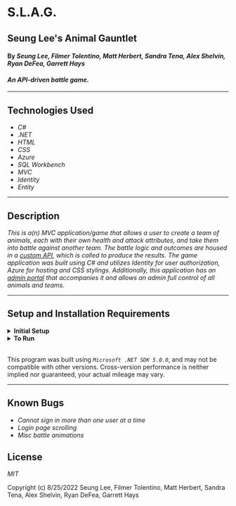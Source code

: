 # S.L.A.G.
## Seung Lee's Animal Gauntlet

#### By _**Seung Lee, Filmer Tolentino, Matt Herbert, Sandra Tena, Alex Shelvin, Ryan DeFea, Garrett Hays**_  

#### _An API-driven battle game._  

---


## Technologies Used

* _C#_
* _.NET_
* _HTML_
* _CSS_
* _Azure_
* _SQL Workbench_
* _MVC_
* _Identity_
* _Entity_


---
## Description

_This is a(n) MVC application/game that allows a user to create a team of animals, each with their own health and attack attributes, and take them into battle against another team. The battle logic and outcomes are housed in a [custom API](https://github.com/leark/TeamWeekAPI.Solution), which is called to produce the results. The game application was built using C# and utilizes Identity for user authorization, Azure for hosting and CSS stylings. Additionally, this application has an [admin portal](https://github.com/a-shevlin/AdminPortal.Solution) that accompanies it and allows an admin full control of all animals and teams._

---
## Setup and Installation Requirements

<details>
<summary><strong>Initial Setup</strong></summary>
<ol>
<li>Copy the git repository url: https://github.com/ftolentino/TeamWeekClient.Solution
<li>Open a terminal and navigate to your Desktop with <strong>cd</strong> command
<li>Run,   
<strong>$ git clone https://github.com/ftolentino/TeamWeekClient.Solution</strong>
<li>In the terminal, navigate into the root directory of the cloned project folder "TeamWeekClient.Solution".
<li>Navigate to the projects root directory, "TeamWeekClient".
<br>
</details>

<details>
<summary><strong>To Run</strong></summary>
Navigate to:  
   <pre>TeamWeekClient.Solution
   └── <strong>TeamWeekClient</strong></pre>

Run ```$ dotnet restore``` in the terminal.<br>
Run ```$ dotnet run``` in the terminal.
</details>
<br>

This program was built using *`Microsoft .NET SDK 5.0.0`*, and may not be compatible with other versions. Cross-version performance is neither implied nor guaranteed, your actual mileage may vary.

---
## Known Bugs

* _Cannot sign in more than one user at a time_
* _Login page scrolling_
* _Misc battle animations_

## License

_MIT_

Copyright (c) 8/25/2022 Seung Lee, Filmer Tolentino, Matt Herbert, Sandra Tena, Alex Shelvin, Ryan DeFea, Garrett Hays